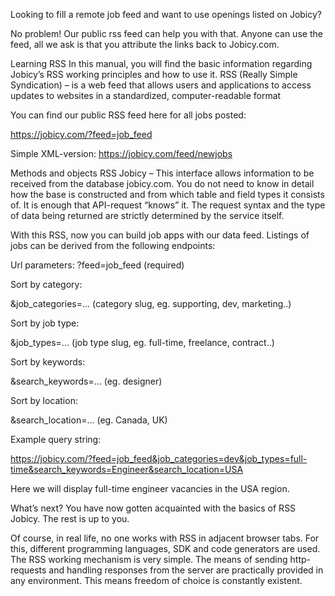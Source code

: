 Looking to fill a remote job feed and want to use openings listed on Jobicy?

No problem! Our public rss feed can help you with that. Anyone can use the feed, all we ask is that you attribute the links back to Jobicy.com.

Learning RSS
In this manual, you will find the basic information regarding Jobicy’s RSS working principles and how to use it.
RSS (Really Simple Syndication) – is a web feed that allows users and applications to access updates to websites in a standardized, computer-readable format

You can find our public RSS feed here for all jobs posted:

https://jobicy.com/?feed=job_feed

Simple XML-version:
https://jobicy.com/feed/newjobs

Methods and objects
RSS Jobicy – This interface allows information to be received from the database jobicy.com. You do not need to know in detail how the base is constructed and from which table and field types it consists of. It is enough that API-request “knows” it. The request syntax and the type of data being returned are strictly determined by the service itself.

With this RSS, now you can build job apps with our data feed. Listings of jobs can be derived from the following endpoints:

Url parameters:
?feed=job_feed (required)

Sort by category:

&job_categories=... (category slug, eg. supporting, dev, marketing..)

Sort by job type:

&job_types=... (job type slug, eg. full-time, freelance, contract..)

Sort by keywords:

&search_keywords=... (eg. designer)

Sort by location:

&search_location=... (eg. Canada, UK)

Example query string:

https://jobicy.com/?feed=job_feed&job_categories=dev&job_types=full-time&search_keywords=Engineer&search_location=USA

Here we will display full-time engineer vacancies in the USA region.

What’s next?
You have now gotten acquainted with the basics of RSS Jobicy. The rest is up to you.

Of course, in real life, no one works with RSS in adjacent browser tabs. For this, different programming languages, SDK and code generators are used. The RSS working mechanism is very simple. The means of sending http-requests and handling responses from the server are practically provided in any environment. This means freedom of choice is constantly existent.
